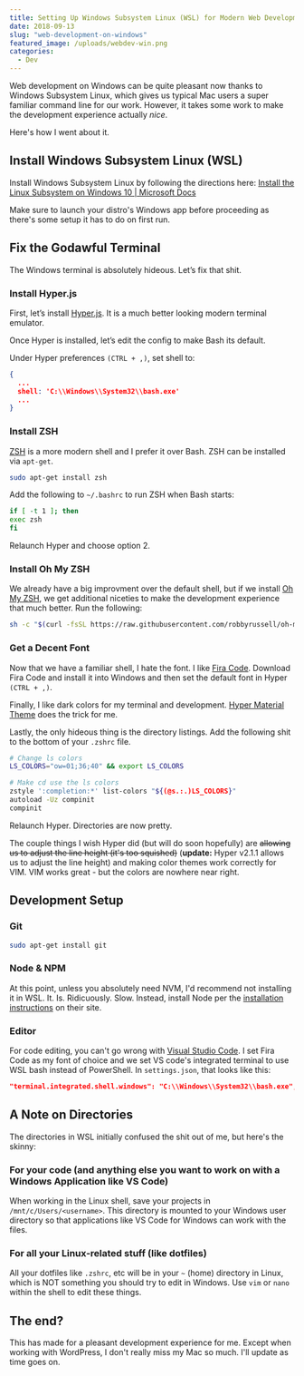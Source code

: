 ```yaml
---
title: Setting Up Windows Subsystem Linux (WSL) for Modern Web Development on Windows
date: 2018-09-13
slug: "web-development-on-windows"
featured_image: /uploads/webdev-win.png
categories:
  - Dev
---
```


Web development on Windows can be quite pleasant now thanks to Windows Subsystem Linux, which gives us typical Mac users a super familiar command line for our work. However, it takes some work to make the development experience actually _nice_.

Here's how I went about it.

## Install Windows Subsystem Linux (WSL)

Install Windows Subsystem Linux by following the directions here: [Install the Linux Subsystem on Windows 10 | Microsoft Docs](https://msdn.microsoft.com/en-au/commandline/wsl/install_guide)

Make sure to launch your distro's Windows app before proceeding as there's some setup it has to do on first run.

## Fix the Godawful Terminal

The Windows terminal is absolutely hideous. Let’s fix that shit.

### Install Hyper.js

First, let’s install [Hyper.js](https://hyper.is/). It is a much better looking modern terminal emulator.

Once Hyper is installed, let’s edit the config to make Bash its default.

Under Hyper preferences `(CTRL + ,)`, set shell to:

```json
{
  ...
  shell: 'C:\\Windows\\System32\\bash.exe'
  ...
}
```

### Install ZSH

[ZSH](http://www.zsh.org/) is a more modern shell and I prefer it over Bash. ZSH can be installed via `apt-get`.

```sh
sudo apt-get install zsh
```

Add the following to `~/.bashrc` to run ZSH when Bash starts:

```sh
if [ -t 1 ]; then
exec zsh
fi
```

Relaunch Hyper and choose option 2.

### Install Oh My ZSH

We already have a big improvment over the default shell, but if we install [Oh My ZSH](https://github.com/robbyrussell/oh-my-zsh), we get additional niceties to make the development experience that much better. Run the following:

```sh
sh -c "$(curl -fsSL https://raw.githubusercontent.com/robbyrussell/oh-my-zsh/master/tools/install.sh)"
```

### Get a Decent Font

Now that we have a familiar shell, I hate the font. I like [Fira Code](https://github.com/tonsky/FiraCode). Download Fira Code and install it into Windows and then set the default font in Hyper `(CTRL + ,)`.

Finally, I like dark colors for my terminal and development. [Hyper Material Theme](https://hyper.is/plugins/hyper-material-theme) does the trick for me.

Lastly, the only hideous thing is the directory listings. Add the following shit to the bottom of your `.zshrc` file.

```sh
# Change ls colors
LS_COLORS="ow=01;36;40" && export LS_COLORS

# Make cd use the ls colors
zstyle ':completion:*' list-colors "${(@s.:.)LS_COLORS}"
autoload -Uz compinit
compinit
```

Relaunch Hyper. Directories are now pretty.

The couple things I wish Hyper did (but will do soon hopefully) are ~~allowing us to adjust the line height (it's too squished)~~ (**update:** Hyper v2.1.1 allows us to adjust the line height) and making color themes work correctly for VIM. VIM works great - but the colors are nowhere near right.

## Development Setup

### Git

```sh
sudo apt-get install git
```

### Node & NPM

At this point, unless you absolutely need NVM, I'd recommend not installing it in WSL. It. Is. Ridicuously. Slow. Instead, install Node per the [installation instructions](https://nodejs.org/en/download/package-manager/#debian-and-ubuntu-based-linux-distributions-enterprise-linux-fedora-and-snap-packages) on their site.

### Editor

For code editing, you can't go wrong with [Visual Studio Code](https://code.visualstudio.com/). I set Fira Code as my font of choice and we set VS code's integrated terminal to use WSL bash instead of PowerShell. In `settings.json`, that looks like this:

```json
"terminal.integrated.shell.windows": "C:\\Windows\\System32\\bash.exe",
```

## A Note on Directories

The directories in WSL initially confused the shit out of me, but here's the skinny:

### For your code (and anything else you want to work on with a Windows Application like VS Code)

When working in the Linux shell, save your projects in `/mnt/c/Users/<username>`. This directory is mounted to your Windows user directory so that applications like VS Code for Windows can work with the files.

### For all your Linux-related stuff (like dotfiles)

All your dotfiles like `.zshrc`, etc will be in your `~` (home) directory in Linux, which is NOT something you should try to edit in Windows. Use `vim` or `nano` within the shell to edit these things.

## The end?

This has made for a pleasant development experience for me. Except when working with WordPress, I don't really miss my Mac so much. I'll update as time goes on.

